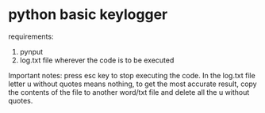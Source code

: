 # python basic keylogger

requirements: 
1. pynput
2. log.txt file wherever the code is to be executed

Important notes:
press esc key to stop executing the code. In the log.txt file letter u without quotes means nothing, to get the most accurate result, copy the contents of the file
to another word/txt file and delete all the u without quotes.
